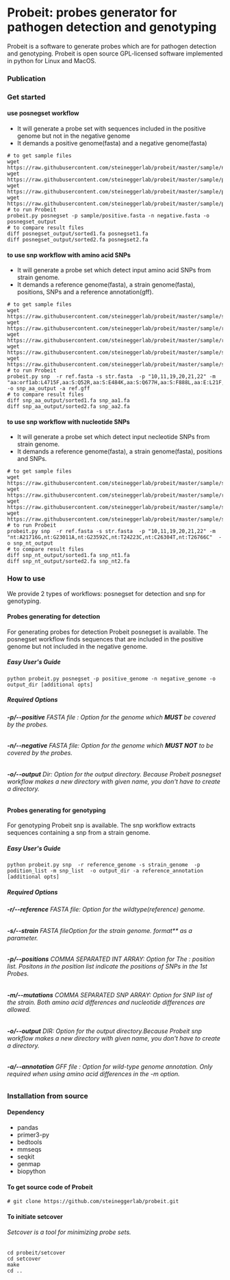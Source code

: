 # Probeit: probes generator for pathogen detection and genotyping
Probeit is a software to generate probes which are for pathogen detection and genotyping. Probeit is open source GPL-licensed software implemented in python for Linux and MacOS.

### Publication

### Get started

#### use posnegset workflow
* It will generate a probe set with sequences included in the positive genome but not in the negative genome
* It demands a positive genome(fasta) and a negative genome(fasta)

```
# to get sample files
wget https://raw.githubusercontent.com/steineggerlab/probeit/master/sample/negative.fa
wget https://raw.githubusercontent.com/steineggerlab/probeit/master/sample/positive.fa
wget https://raw.githubusercontent.com/steineggerlab/probeit/master/sample/posnegset1.fa
wget https://raw.githubusercontent.com/steineggerlab/probeit/master/sample/posnegset2.fa
# to run Probeit
probeit.py posnegset -p sample/positive.fasta -n negative.fasta -o posnegset_output
# to compare result files 
diff posnegset_output/sorted1.fa posnegset1.fa
diff posnegset_output/sorted2.fa posnegset2.fa
```
#### to use snp workflow with amino acid SNPs
* It will generate a probe set which detect input amino acid SNPs from strain genome.
* It demands a reference genome(fasta), a strain genome(fasta), positions, SNPs and a reference annotation(gff).

```
# to get sample files
wget https://raw.githubusercontent.com/steineggerlab/probeit/master/sample/str.fa
wget https://raw.githubusercontent.com/steineggerlab/probeit/master/sample/ref.fa
wget https://raw.githubusercontent.com/steineggerlab/probeit/master/sample/ref.gff
wget https://raw.githubusercontent.com/steineggerlab/probeit/master/sample/snp_aa1.fa
wget https://raw.githubusercontent.com/steineggerlab/probeit/master/sample/snp_aa2.fa
# to run Probeit
probeit.py snp  -r ref.fasta -s str.fasta  -p "10,11,19,20,21,22" -m "aa:orf1ab:L4715F,aa:S:Q52R,aa:S:E484K,aa:S:Q677H,aa:S:F888L,aa:E:L21F,aa:M:I82T"  -o snp_aa_output -a ref.gff
# to compare result files
diff snp_aa_output/sorted1.fa snp_aa1.fa
diff snp_aa_output/sorted2.fa snp_aa2.fa
```
#### to use snp workflow with nucleotide SNPs
* It will generate a probe set which detect input necleotide SNPs from strain genome.
* It demands a reference genome(fasta), a strain genome(fasta), positions and SNPs.

```
# to get sample files
wget https://raw.githubusercontent.com/steineggerlab/probeit/master/sample/str.fa
wget https://raw.githubusercontent.com/steineggerlab/probeit/master/sample/ref.fa
wget https://raw.githubusercontent.com/steineggerlab/probeit/master/sample/snp_nt1.fa
wget https://raw.githubusercontent.com/steineggerlab/probeit/master/sample/snp_nt2.fa
# to run Probeit
probeit.py snp  -r ref.fasta -s str.fasta  -p "10,11,19,20,21,22" -m "nt:A21716G,nt:G23011A,nt:G23592C,nt:T24223C,nt:C26304T,nt:T26766C"  -o snp_nt_output
# to compare result files
diff snp_nt_output/sorted1.fa snp_nt1.fa
diff snp_nt_output/sorted2.fa snp_nt2.fa
```

### How to use
We provide 2 types of workflows: posnegset for detection and snp for genotyping.
#### Probes generating for detection
For generating probes for detection Probeit posnegset is available. The posnegset  workflow finds sequences that are included in the positive genome but not included in the negative genome.
##### Easy User's Guide
```
python probeit.py posnegset -p positive_genome -n negative_genome -o output_dir [additional opts]
```
##### Required Options
###### **-p/--positive** FASTA file : Option for the genome which **MUST** be covered by the probes.
###### **-n/--negative** FASTA file: Option for the genome which **MUST NOT** to be covered by the probes. 
###### **-o/--output** Dir: Option for the output directory. Because Probeit posnegset workflow makes a new directory with given name, you don't have to create a directory. 

#### Probes generating for genotyping 
For genotyping Probeit snp is available. The snp workflow extracts sequences containing a snp from a strain genome.
##### Easy User's Guide
```
python probeit.py snp  -r reference_genome -s strain_genome  -p podition_list -m snp_list  -o output_dir -a reference_annotation [additional opts]
```

##### Required Options
###### **-r/--reference** FASTA file: Option for the wildtype(reference) genome. 
###### **-s/--strain** FASTA fileOption for the strain genome.  format** as a parameter.
###### **-p/--positions** COMMA SEPARATED INT ARRAY: Option for The : position list. Positons in the position list indicate the positions of SNPs in the 1st Probes.  
###### **-m/--mutations** COMMA SEPARATED SNP ARRAY: Option for SNP list of the strain. Both amino acid differences and nucleotide differences are allowed. 
###### **-o/--output** DIR: Option for the output directory.Because Probeit snp workflow makes a new directory with given name, you don't have to create a directory. 
###### **-a/--annotation** GFF file : Option for wild-type genome annotation. Only required when using amino acid differences in the -m option.

### Installation from source
#### Dependency

* pandas
* primer3-py
* bedtools
* mmseqs
* seqkit
* genmap
* biopython

#### To get source code of Probeit
```
# git clone https://github.com/steineggerlab/probeit.git
```
#### To initiate setcover
###### Setcover is a tool for minimizing probe sets.
```
cd probeit/setcover
cd setcover
make
cd ..
```
